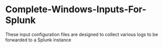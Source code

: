 # Complete-Windows-Inputs-For-Splunk
These input configuration files are designed to collect various logs to be forwarded to a Splunk instance

